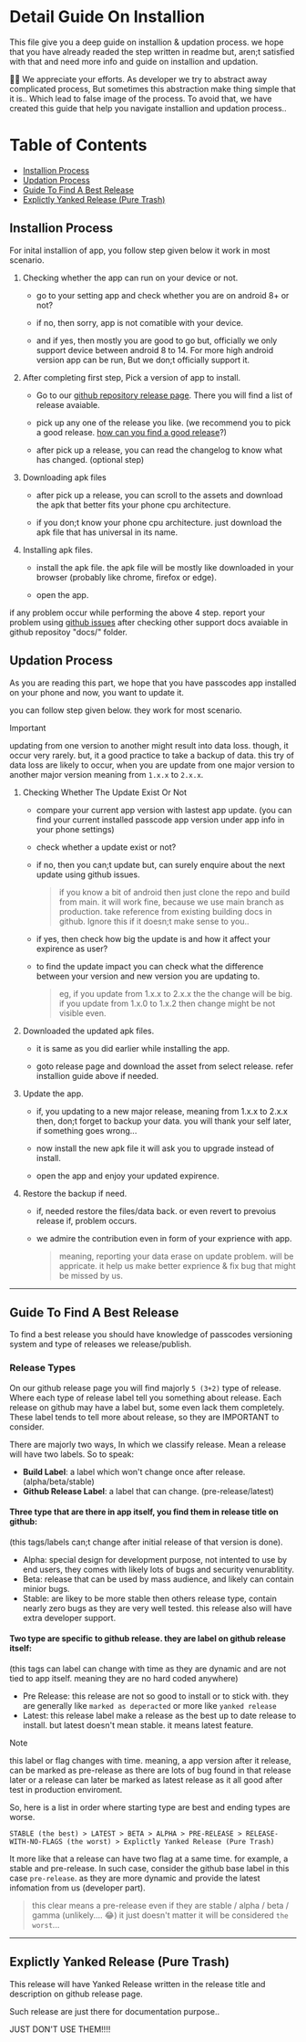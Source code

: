 # Detail Guide On Installion

This file give you a deep guide on installion & updation process. we hope that you have already readed the step written in readme but, aren;t satisfied with that and need more info and guide on installion and updation.

👏👏 We appreciate your efforts. As developer we try to abstract away complicated process, But sometimes this abstraction make thing simple that it is.. Which lead to false image of the process. To avoid that, we have created this guide that help you navigate installion and updation process..

# Table of Contents
- [Installion Process](#installion-process)
- [Updation Process](#updation-process)
- [Guide To Find A Best Release](#guide-to-find-a-best-release)
- [Explictly Yanked Release (Pure Trash)](#explictly-yanked-release-pure-trash)

## Installion Process

For inital installion of app, you follow step given below it work in most scenario.

1. Checking whether the app can run on your device or not.
   
    - go to your setting app and check whether you are on android 8+ or not?
   
    - if no, then sorry, app is not comatible with your device.
   
    - and if yes, then mostly you are good to go but, officially we only support device between android 8 to 14. For more high android version app can be run, But we don;t officially support it.

2. After completing first step, Pick a version of app to install.

    - Go to our [github repository release page](https://github.com/JeelDobariya38/password-manager/releases). There you will find a list of release avaiable.
  
    - pick up any one of the release you like. (we recommend you to pick a good release. [how can you find a good release](#guide-to-find-a-best-release)?)
  
    - after pick up a release, you can read the changelog to know what has changed. (optional step)


3. Downloading apk files
    - after pick up a release, you can scroll to the assets and download the apk that better fits your phone cpu architecture.

    - if you don;t know your phone cpu architecture. just download the apk file that has universal in its name.

4. Installing apk files.
    - install the apk file. the apk file will be mostly like downloaded in your browser (probably like chrome, firefox or edge).

    - open the app.
  
if any problem occur while performing the above 4 step. report your problem using [github issues](https://github.com/JeelDobariya38/password-manager/issues/new) after checking other support docs avaiable in github repositoy "docs/" folder.

## Updation Process

As you are reading this part, we hope that you have passcodes app installed on your phone and now, you want to update it.

you can follow step given below. they work for most scenario.

> [!IMPORTANT]
> updating from one version to another might result into data loss. though, it occur very rarely. but, it a good practice to take a backup of data.
> this try of data loss are likely to occur, when you are update from one major version to another major version meaning from `1.x.x` to `2.x.x`.

1. Checking Whether The Update Exist Or Not
    - compare your current app version with lastest app update. (you can find your current installed passcode app version under app info in your phone settings)
  
    - check whether a update exist or not? 
  
    - if no, then you can;t update but, can surely enquire about the next update using github issues.

      > if you know a bit of android then just clone the repo and build from main. it will work fine, because we use main branch as production. take reference from existing building docs in github.
      > Ignore this if it doesn;t make sense to you..
  
    - if yes, then check how big the update is and how it affect your expirence as user?
  
    - to find the update impact you can check what the difference between your version and new version you are updating to.
      > eg, if you update from 1.x.x to 2.x.x the the change will be big. if you update from 1.x.0 to 1.x.2 then change might be not visible even.

2. Downloaded the updated apk files.
    - it is same as you did earlier while installing the app.

    - goto release page and download the asset from select release. refer installion guide above if needed.

3. Update the app.
    - if, you updating to a new major release, meaning from 1.x.x to 2.x.x then, don;t forget to backup your data. you will thank your self later, if something goes wrong...
  
    - now install the new apk file it will ask you to upgrade instead of install.
 
    - open the app and enjoy your updated expirence.

4. Restore the backup if need.
    - if, needed restore the files/data back. or even revert to prevoius release if, problem occurs.

    - we admire the contribution even in form of your exprience with app.

      > meaning, reporting your data erase on update problem. will be appricate.
      > it help us make better exprience & fix bug that might be missed by us.

---

## Guide To Find A Best Release

To find a best release you should have knowledge of passcodes versioning system and type of releases we release/publish.

### Release Types

On our github release page you will find majorly `5 (3+2)` type of release. Where each type of release label tell you something about release.
Each release on github may have a label but, some even lack them completely. These label tends to tell more about release, so they are IMPORTANT to consider.

There are majorly two ways, In which we classify release. Mean a release will have two labels.
So to speak:
   - **Build Label**: a label which won't change once after release. (alpha/beta/stable)
   - **Github Release Label**: a label that can change. (pre-release/latest)


#### Three type that are there in app itself, you find them in release title on github: 
(this tags/labels can;t change after initial release of that version is done).
    
   - Alpha: special design for development purpose, not intented to use by end users, they comes with likely lots of bugs and security venurablitity.
   - Beta: release that can be used by mass audience, and likely  can contain minior bugs.
   - Stable: are likey to be more stable then others release type, contain nearly zero bugs as they are very well tested. this release also will have extra developer support.


#### Two type are specific to github release. they are label on github release itself:
(this tags can label can change with time as they are dynamic and are not tied to app itself. meaning they are no hard coded anywhere)
    
   - Pre Release: this release are not so good to install or to stick with. they are generally like `marked as deperacted` or more like `yanked release`
   - Latest: this release label make a release as the best up to date release to install. but latest doesn't mean stable. it means latest feature.

> [!NOTE]
> this label or flag changes with time. meaning, a app version after it release, can be marked as pre-release as there are lots of bug found in that release later or a release can later be marked as latest release as it all good after test in production enviroment.

So, here is a list in order where starting type are best and ending types are worse.

```
STABLE (the best) > LATEST > BETA > ALPHA > PRE-RELEASE > RELEASE-WITH-NO-FLAGS (the worst) > Explictly Yanked Release (Pure Trash)
```

It more like that a release can have two flag at a same time. for example, a stable and pre-release. In such case, consider the github base label in this case `pre-release`. as they are more dynamic and provide the latest infomation from us (developer part).

> this clear means a pre-release even if they are stable / alpha / beta / gamma (unlikely.... 😂)
> it just doesn't matter it will be considered `the worst`...

---

## Explictly Yanked Release (Pure Trash)

This release will have Yanked Release written in the release title and description on github release page.

Such release are just there for documentation purpose..

JUST DON'T USE THEM!!!!
